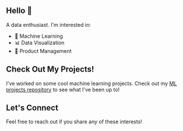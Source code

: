 ## Hello 👋

A data enthusiast. I'm interested in:

- 🤖 Machine Learning
- 📊 Data Visualization
- 🚀 Product Management

## Check Out My Projects!
I've worked on some cool machine learning projects. Check out my [ML projects repository](https://github.com/Juanfra21/DS_Projects) to see what I've been up to!

## Let's Connect
Feel free to reach out if you share any of these interests!

<!--
**Juanfra21/Juanfra21** is a ✨ _special_ ✨ repository because its `README.md` (this file) appears on your GitHub profile.

Here are some ideas to get you started:

- 🔭 I’m currently working on ...
- 🌱 I’m currently learning ...
- 👯 I’m looking to collaborate on ...
- 🤔 I’m looking for help with ...
- 💬 Ask me about ...
- 📫 How to reach me: ...
- 😄 Pronouns: ...
- ⚡ Fun fact: ...
-->
